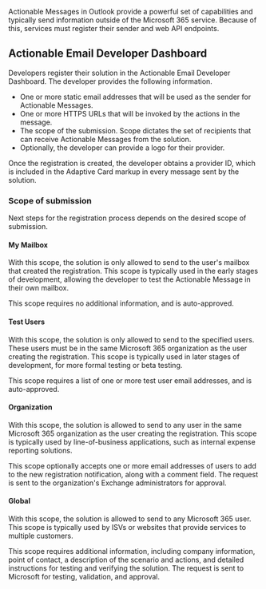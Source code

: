 Actionable Messages in Outlook provide a powerful set of capabilities and typically send information outside of the Microsoft 365 service. Because of this, services must register their sender and web API endpoints.

## Actionable Email Developer Dashboard

Developers register their solution in the Actionable Email Developer Dashboard. The developer provides the following information.

- One or more static email addresses that will be used as the sender for Actionable Messages.
- One or more HTTPS URLs that will be invoked by the actions in the message.
- The scope of the submission. Scope dictates the set of recipients that can receive Actionable Messages from the solution.
- Optionally, the developer can provide a logo for their provider.

Once the registration is created, the developer obtains a provider ID, which is included in the Adaptive Card markup in every message sent by the solution.

### Scope of submission

Next steps for the registration process depends on the desired scope of submission.

#### My Mailbox

With this scope, the solution is only allowed to send to the user's mailbox that created the registration. This scope is typically used in the early stages of development, allowing the developer to test the Actionable Message in their own mailbox.

This scope requires no additional information, and is auto-approved.

#### Test Users

With this scope, the solution is only allowed to send to the specified users. These users must be in the same Microsoft 365 organization as the user creating the registration. This scope is typically used in later stages of development, for more formal testing or beta testing.

This scope requires a list of one or more test user email addresses, and is auto-approved.

#### Organization

With this scope, the solution is allowed to send to any user in the same Microsoft 365 organization as the user creating the registration. This scope is typically used by line-of-business applications, such as internal expense reporting solutions.

This scope optionally accepts one or more email addresses of users to add to the new registration notification, along with a comment field. The request is sent to the organization's Exchange administrators for approval.

#### Global

With this scope, the solution is allowed to send to any Microsoft 365 user. This scope is typically used by ISVs or websites that provide services to multiple customers.

This scope requires additional information, including company information, point of contact, a description of the scenario and actions, and detailed instructions for testing and verifying the solution. The request is sent to Microsoft for testing, validation, and approval.
